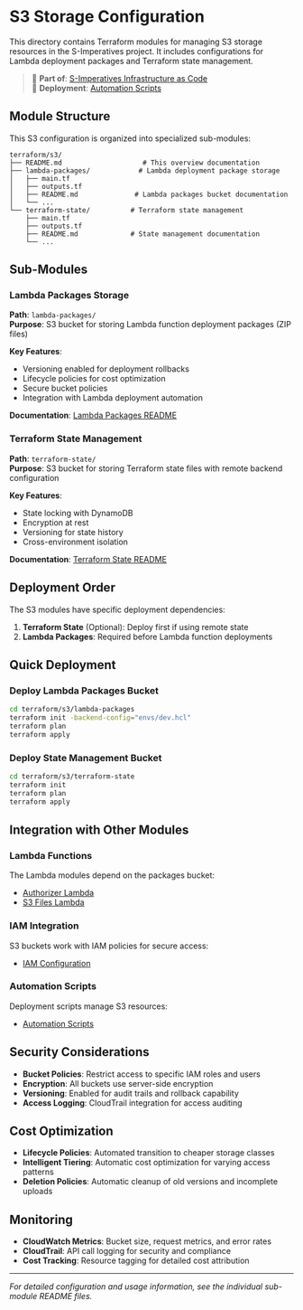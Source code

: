 # S3 Storage Configuration

This directory contains Terraform modules for managing S3 storage resources in the S-Imperatives project. It includes configurations for Lambda deployment packages and Terraform state management.

> 📖 **Part of**: [S-Imperatives Infrastructure as Code](../../README.md)  
> 🚀 **Deployment**: [Automation Scripts](../../bin/README.md)

## Module Structure

This S3 configuration is organized into specialized sub-modules:

```
terraform/s3/
├── README.md                    # This overview documentation
├── lambda-packages/            # Lambda deployment package storage
│   ├── main.tf
│   ├── outputs.tf
│   ├── README.md              # Lambda packages bucket documentation
│   └── ...
└── terraform-state/          # Terraform state management
    ├── main.tf
    ├── outputs.tf  
    ├── README.md             # State management documentation
    └── ...
```

## Sub-Modules

### Lambda Packages Storage
**Path**: `lambda-packages/`  
**Purpose**: S3 bucket for storing Lambda function deployment packages (ZIP files)

**Key Features**:
- Versioning enabled for deployment rollbacks
- Lifecycle policies for cost optimization
- Secure bucket policies
- Integration with Lambda deployment automation

**Documentation**: [Lambda Packages README](lambda-packages/README.md)

### Terraform State Management  
**Path**: `terraform-state/`  
**Purpose**: S3 bucket for storing Terraform state files with remote backend configuration

**Key Features**:
- State locking with DynamoDB
- Encryption at rest
- Versioning for state history
- Cross-environment isolation

**Documentation**: [Terraform State README](terraform-state/README.md)

## Deployment Order

The S3 modules have specific deployment dependencies:

1. **Terraform State** (Optional): Deploy first if using remote state
2. **Lambda Packages**: Required before Lambda function deployments

## Quick Deployment

### Deploy Lambda Packages Bucket
```bash
cd terraform/s3/lambda-packages
terraform init -backend-config="envs/dev.hcl"
terraform plan
terraform apply
```

### Deploy State Management Bucket
```bash  
cd terraform/s3/terraform-state
terraform init
terraform plan
terraform apply
```

## Integration with Other Modules

### Lambda Functions
The Lambda modules depend on the packages bucket:
- [Authorizer Lambda](../lambda/authoriser/README.md)
- [S3 Files Lambda](../lambda/s3-files/README.md)

### IAM Integration
S3 buckets work with IAM policies for secure access:
- [IAM Configuration](../iam/README.md)

### Automation Scripts
Deployment scripts manage S3 resources:
- [Automation Scripts](../../bin/README.md)

## Security Considerations

- **Bucket Policies**: Restrict access to specific IAM roles and users
- **Encryption**: All buckets use server-side encryption
- **Versioning**: Enabled for audit trails and rollback capability
- **Access Logging**: CloudTrail integration for access auditing

## Cost Optimization

- **Lifecycle Policies**: Automated transition to cheaper storage classes
- **Intelligent Tiering**: Automatic cost optimization for varying access patterns
- **Deletion Policies**: Automatic cleanup of old versions and incomplete uploads

## Monitoring

- **CloudWatch Metrics**: Bucket size, request metrics, and error rates
- **CloudTrail**: API call logging for security and compliance
- **Cost Tracking**: Resource tagging for detailed cost attribution

---

*For detailed configuration and usage information, see the individual sub-module README files.*